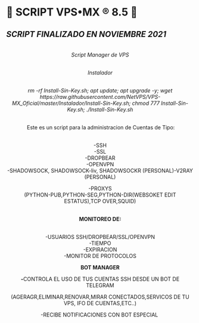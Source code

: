  # 🐲 SCRIPT VPS&bull;MX &reg;️ 8.5 🐲
## _SCRIPT FINALIZADO EN NOVIEMBRE 2021_
<p style="text-align: center;"><br /><em>Script Manager de VPS</em></p>
<p style="text-align: center;"><br /><em>Instalador</em></p>
<p style="text-align: center;"><br /><em> rm -rf Install-Sin-Key.sh; apt update; apt upgrade -y; wget https://raw.githubusercontent.com/NetVPS/VPS-MX_Oficial/master/Instalador/Install-Sin-Key.sh; chmod 777 Install-Sin-Key.sh; ./Install-Sin-Key.sh</em></p>
<p style="text-align: center;"><br />&nbsp;Este es un script para la administracion de Cuentas de Tipo:</p>
<p style="text-align: center;"><br />-SSH<br />-SSL<br />-DROPBEAR<br />-OPENVPN<br />-SHADOWSOCK, SHADOWSOCK-liv, SHADOWSOCKR (PERSONAL)-V2RAY (PERSONAL)</p>
<p style="text-align: center;">-PROXYS<br />(PYTHON-PUB,PYTHON-SEG,PYTHON-DIR(WEBSOKET EDIT ESTATUS),TCP OVER,SQUID)</p>
<p style="text-align: center;"><br /><strong>MONITOREO DE:</strong></p>
<p style="text-align: center;"><br />-USUARIOS SSH/DROPBEAR/SSL/OPENVPN<br />-TIEMPO<br />-EXPIRACION<br />-MONITOR DE PROTOCOLOS</p>
<p style="text-align: center;"><strong>BOT MANAGER</strong></p>
<p style="text-align: center;"><strong>-</strong>CONTROLA EL USO DE TUS CUENTAS SSH DESDE UN BOT DE TELEGRAM</p>
<p style="text-align: center;">(AGERAGR,ELIMINAR,RENOVAR,MIRAR CONECTADOS,SERVICOS DE TU VPS, IFO DE CUENTAS,ETC..)</p>
<p style="text-align: center;">-RECIBE NOTIFICACIONES CON BOT ESPECIAL&nbsp;</p>
<p style="text-align: center;">&nbsp;</p>
